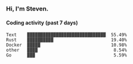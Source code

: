 ### Hi, I'm Steven.

#### Coding activity (past 7 days)
```
Text    ▓▓▓▓▓▓▓▓▓▓▓▓▓▓▓▓▓▓▓▓▓▓▓▓▓▓▓▓▓▓  55.49%
Rust    ▓▓▓▓▓▓▓▓▓▓                      19.40%
Docker  ▓▓▓▓▓                           10.98%
other   ▓▓▓▓                             8.54%
Go      ▓▓▓                              5.59%
```
